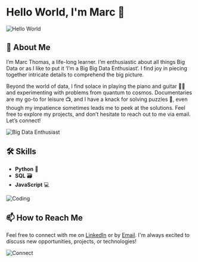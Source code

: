 # Hello World, I'm Marc 👋

![Hello World](https://media.giphy.com/media/2x8ihxyrBlCyR3Jc0u/giphy.gif)

## 🚀 About Me

I’m Marc Thomas, a life-long learner. I’m enthusiastic about all things Big Data or as I like to put it ‘I’m a Big Big Data Enthusiast‘. I find joy in piecing together intricate details to comprehend the big picture.

Beyond the world of data, I find solace in playing the piano and guitar 🎹🎸 and experimenting with problems from quantum to cosmos. Documentaries are my go-to for leisure 📺, and I have a knack for solving puzzles 🧩, even though my impatience sometimes leads me to peek at the solutions. Feel free to explore my projects, and don’t hesitate to reach out to me via email. Let’s connect!

![Big Data Enthusiast](https://media.giphy.com/media/2bX0V66p7vN3O/giphy.gif)

## 🛠️ Skills

- **Python** 🐍
- **SQL** 🗃️
- **JavaScript** 💻

![Coding](https://media.giphy.com/media/3oKIPur9A1EY7btcMK/giphy.gif)

## 📫 How to Reach Me

Feel free to connect with me on [LinkedIn](#) or by [Email](mailto:your.email@example.com). I'm always excited to discuss new opportunities, projects, or technologies!

![Connect](https://media.giphy.com/media/3oKIPuIum6KSM7xuQS/giphy.gif)
